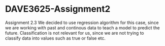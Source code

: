# DAVE3625-Assignment2

Assignment 2.3
We decided to use regression algorithm for this case, since we are working with past and
continous data to teach a model to predict the future. Classification is not relevant for us, 
since we are not trying to classify data into values such as true or false etc.